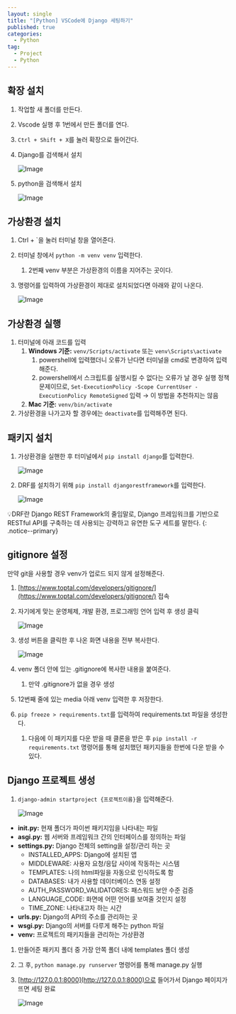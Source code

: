 ```yaml
---
layout: single
title: "[Python] VSCode에 Django 세팅하기"
published: true
categories:
  - Python
tag:
  - Project
  - Python
---
```


## 확장 설치

1. 작업할 새 폴더를 만든다.
2. Vscode 실행 후 1번에서 만든 폴더를 연다.
3. `Ctrl + Shift + X`를 눌러 확장으로 들어간다.
4. Django를 검색해서 설치
    
    ![Image](https://github.com/user-attachments/assets/1dee5ac8-df10-4b6c-bbca-86428b21bc58)
    
5. python을 검색해서 설치
    
    ![Image](https://github.com/user-attachments/assets/2e6ac324-a2cf-464c-bec9-65981aa305b0)
    

## 가상환경 설치

1. Ctrl + `을 눌러 터미널 창을 열어준다.
2. 터미널 창에서 `python -m venv venv` 입력한다.
    1. 2번째 venv 부분은 가상환경의 이름을 지어주는 곳이다.
3. 명령어를 입력하여 가상환경이 제대로 설치되었다면 아래와 같이 나온다.
    
    ![Image](https://github.com/user-attachments/assets/58ff0857-04ad-41ba-a521-61f0be57805a)
    

## 가상환경 실행

1. 터미널에 아래 코드를 입력
    1. **Windows 기준:** `venv/Scripts/activate` 또는 `venv\Scripts\activate`
        1. powershell에 입력했더니 오류가 난다면 터미널을 cmd로 변경하여 입력해준다.
        2. powershell에서 스크립트를 실행시킬 수 없다는 오류가 날 경우 실행 정책 문제이므로, `Set-ExecutionPolicy -Scope CurrentUser -ExecutionPolicy RemoteSigned` 입력 → 이 방법을 추천하지는 않음
    2. **Mac 기준:** `venv/bin/activate`
2. 가상환경을 나가고자 할 경우에는 `deactivate`를 입력해주면 된다.

## 패키지 설치

1. 가상환경을 실핸한 후 터미널에서 `pip install django`를 입력한다.
    
    ![Image](https://github.com/user-attachments/assets/b4a36c64-4ef3-4c65-8cc6-7b4e05740324)
    

1. DRF를 설치하기 위해 `pip install djangorestframework`를 입력한다.
    
    ![Image](https://github.com/user-attachments/assets/1eb270c4-0b97-4905-89c6-0edc397332a9)
    

💡DRF란 Django REST Framework의 줄임말로, Django 프레임워크를 기반으로 RESTful API를 구축하는 데 사용되는 강력하고 유연한 도구 세트를 말한다.
{: .notice--primary}

## gitignore 설정

만약 git을 사용할 경우 venv가 업로드 되지 않게 설정해준다.

1. [https://www.toptal.com/developers/gitignore/](https://www.toptal.com/developers/gitignore/) 접속
2. 자기에게 맞는 운영체제, 개발 환경, 프로그래밍 언어 입력 후 생성 클릭
    
    ![Image](https://github.com/user-attachments/assets/3b13ac9f-2004-496d-a8ce-626c8b7bed5a)
    

1. 생성 버튼을 클릭한 후 나온 화면 내용을 전부 복사한다.
    
    ![Image](https://github.com/user-attachments/assets/ed84c3f6-d3a8-414e-a4bd-ea6fdc0eeab6)
    
2. venv 폴더 안에 있는 .gitignore에 복사한 내용을 붙여준다.
    1. 만약 .gitignore가 없을 경우 생성
3. 12번째 줄에 있는 media 아래 venv 입력한 후 저장한다.
4. `pip freeze > requirements.txt`를 입력하여 requirements.txt 파일을 생성한다.
    1. 다음에 이 패키지를 다운 받을 때 클론을 받은 후 `pip install -r requirements.txt` 명령어를 통해 설치했던 패키지들을 한번에 다운 받을 수 있다.

## Django 프로젝트 생성

1. `django-admin startproject {프로젝트이름}`을 입력해준다.
    
    ![Image](https://github.com/user-attachments/assets/fedf61dc-cbe8-409b-8819-b0a9b8a6e1a8)
    
- **__init__.py:** 현재 폴더가 파이썬 패키지임을 나타내는 파일
- **asgi.py:** 웹 서버와 프레임워크 간의 인터페이스를 정의하는 파일
- **settings.py:** Django 전체의 setting을 설정/관리 하는 곳
    - INSTALLED_APPS: Django에 설치된 앱
    - MIDDLEWARE: 사용자 요청/응답 사이에 작동하는 시스템
    - TEMPLATES: 나의 html파일을 자동으로 인식하도록 함
    - DATABASES: 내가 사용할 데이터베이스 연동 설정
    - AUTH_PASSWORD_VALIDATORES: 패스워드 보안 수준 검증
    - LANGUAGE_CODE: 화면에 어떤 언어를 보여줄 것인지 설정
    - TIME_ZONE: 나타내고자 하는 시간
- **urls.py:** Django의 API의 주소를 관리하는 곳
- **wsgi.py:** Django의 서버를 다루게 해주는 python 파일
- **venv:** 프로젝트의 패키지들을 관리하는 가상환경

1. 만들어준 패키지 폴더 중 가장 안쪽 폴더 내에 templates 폴더 생성
2. 그  후, `python manage.py runserver` 명령어를 통해 manage.py 실행
3. [http://127.0.0.1:8000](http://127.0.0.1:8000)으로 들어가서 Django 페이지가 뜨면 세팅 완료
    
    ![Image](https://github.com/user-attachments/assets/8fa5caf4-46ae-4ddb-9de2-3fa6e7701255)
